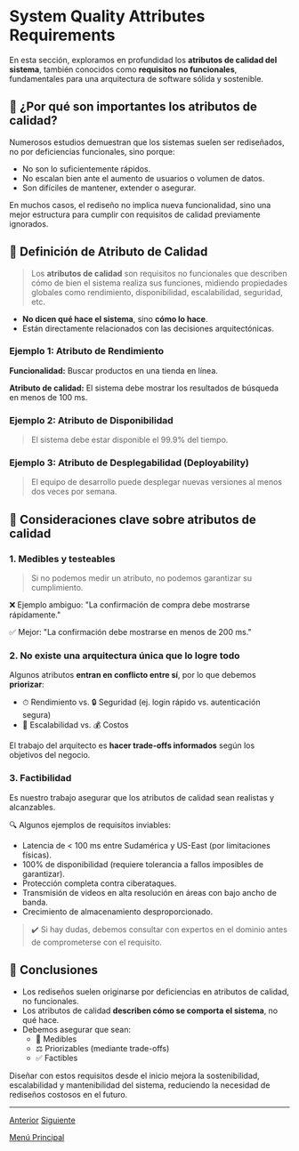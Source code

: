 # System Quality Attributes Requirements

En esta sección, exploramos en profundidad los **atributos de calidad del sistema**, también conocidos como **requisitos no funcionales**, fundamentales para una arquitectura de software sólida y sostenible.

## 📌 ¿Por qué son importantes los atributos de calidad?

Numerosos estudios demuestran que los sistemas suelen ser rediseñados, no por deficiencias funcionales, sino porque:

- No son lo suficientemente rápidos.
- No escalan bien ante el aumento de usuarios o volumen de datos.
- Son difíciles de mantener, extender o asegurar.

En muchos casos, el rediseño no implica nueva funcionalidad, sino una mejor estructura para cumplir con requisitos de calidad previamente ignorados.

## 🧾 Definición de Atributo de Calidad

> Los **atributos de calidad** son requisitos no funcionales que describen cómo de bien el sistema realiza sus funciones, midiendo propiedades globales como rendimiento, disponibilidad, escalabilidad, seguridad, etc.

- **No dicen qué hace el sistema**, sino **cómo lo hace**.
- Están directamente relacionados con las decisiones arquitectónicas.

### Ejemplo 1: Atributo de Rendimiento

**Funcionalidad:** Buscar productos en una tienda en línea.

**Atributo de calidad:** El sistema debe mostrar los resultados de búsqueda en menos de 100 ms.

### Ejemplo 2: Atributo de Disponibilidad

> El sistema debe estar disponible el 99.9% del tiempo.

### Ejemplo 3: Atributo de Desplegabilidad (Deployability)

> El equipo de desarrollo puede desplegar nuevas versiones al menos dos veces por semana.

## 🎯 Consideraciones clave sobre atributos de calidad

### 1. Medibles y testeables

> Si no podemos medir un atributo, no podemos garantizar su cumplimiento.

❌ Ejemplo ambiguo: "La confirmación de compra debe mostrarse rápidamente."

✅ Mejor: "La confirmación debe mostrarse en menos de 200 ms."

### 2. No existe una arquitectura única que lo logre todo

Algunos atributos **entran en conflicto entre sí**, por lo que debemos **priorizar**:

- ⏱ Rendimiento vs. 🔒 Seguridad (ej. login rápido vs. autenticación segura)
- 💾 Escalabilidad vs. 💰 Costos

El trabajo del arquitecto es **hacer trade-offs informados** según los objetivos del negocio.

### 3. Factibilidad

Es nuestro trabajo asegurar que los atributos de calidad sean realistas y alcanzables.

🔍 Algunos ejemplos de requisitos inviables:

- Latencia de < 100 ms entre Sudamérica y US-East (por limitaciones físicas).
- 100% de disponibilidad (requiere tolerancia a fallos imposibles de garantizar).
- Protección completa contra ciberataques.
- Transmisión de videos en alta resolución en áreas con bajo ancho de banda.
- Crecimiento de almacenamiento desproporcionado.

> ✔️ Si hay dudas, debemos consultar con expertos en el dominio antes de comprometerse con el requisito.

## 🧠 Conclusiones

- Los rediseños suelen originarse por deficiencias en atributos de calidad, no funcionales.
- Los atributos de calidad **describen cómo se comporta el sistema**, no qué hace.
- Debemos asegurar que sean:
  - 📏 Medibles
  - ⚖️ Priorizables (mediante trade-offs)
  - ✅ Factibles

Diseñar con estos requisitos desde el inicio mejora la sostenibilidad, escalabilidad y mantenibilidad del sistema, reduciendo la necesidad de rediseños costosos en el futuro.

---

[Anterior](https://github.com/wilfredoha/Software_Architecture_and_Design_of_Modern_Large_Scale_Systems/blob/main/01_System_Requirements_%26_Architectural_Drivers/02_Feature_Requirements_-_Step_by_Step_Process.md)   [Siguiente](https://github.com/wilfredoha/Software_Architecture_and_Design_of_Modern_Large_Scale_Systems/blob/main/01_System_Requirements_%26_Architectural_Drivers/04_System_Constraints_in_Software_Architecture.md)

[Menú Principal](https://github.com/wilfredoha/Software_Architecture_and_Design_of_Modern_Large_Scale_Systems/tree/main)
